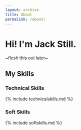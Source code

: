 ```yaml
---
layout: archive
title: About
permalink: /about/
---
```


# Hi! I'm Jack Still.
~flesh this out later~


## My Skills
### Technical Skills

{% include technicalskills.md %}

### Soft Skills

{% include softskills.md %}